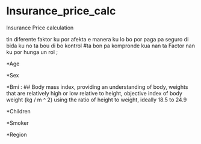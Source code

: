 # Insurance_price_calc
Insurance Price calculation

tin diferente faktor ku por afekta e manera ku lo bo por paga pa seguro di bida ku no ta bou di bo kontrol 
#ta bon pa kompronde kua nan ta Factor nan ku por hunga un rol ;

*Age

*Sex

*Bmi : ## Body mass index, providing an understanding of body, weights that are relatively high or low relative to  height, objective index of body weight (kg / m ^ 2) using the ratio of height to weight, ideally 18.5 to 24.9

*Children

*Smoker

*Region
